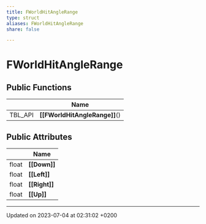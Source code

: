 ```yaml
---
title: FWorldHitAngleRange
type: struct
aliases: FWorldHitAngleRange
share: false

---
```


# FWorldHitAngleRange





## Public Functions

|                | Name           |
| -------------- | -------------- |
| TBL_API | **[[FWorldHitAngleRange]]**() |

## Public Attributes

|                | Name           |
| -------------- | -------------- |
| float | **[[Down]]**  |
| float | **[[Left]]**  |
| float | **[[Right]]**  |
| float | **[[Up]]**  |

-------------------------------

Updated on 2023-07-04 at 02:31:02 +0200